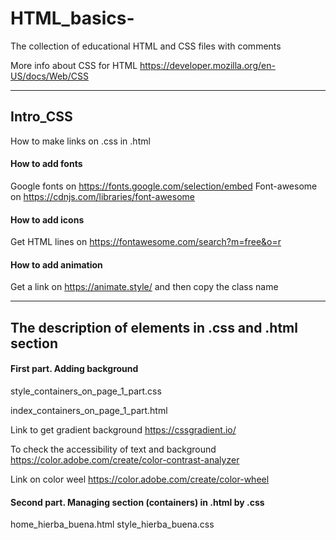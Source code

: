 # HTML_basics-
The collection of educational HTML and CSS files with comments 

More info about CSS for HTML https://developer.mozilla.org/en-US/docs/Web/CSS

---

## Intro_CSS


How to make links on .css in .html  

#### How to add fonts 
Google fonts on https://fonts.google.com/selection/embed 
Font-awesome on https://cdnjs.com/libraries/font-awesome

#### How to add icons 
Get HTML lines on https://fontawesome.com/search?m=free&o=r 

#### How to add animation 
Get a link on https://animate.style/
and then copy the class name 

---

## The description of elements in .css and .html section 

#### First part. Adding background 
style_containers_on_page_1_part.css

index_containers_on_page_1_part.html

Link to get gradient background https://cssgradient.io/

To check the accessibility of text and background https://color.adobe.com/create/color-contrast-analyzer

Link on color weel https://color.adobe.com/create/color-wheel


#### Second part. Managing section (containers) in .html by .css

home_hierba_buena.html
style_hierba_buena.css

